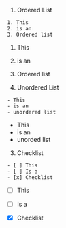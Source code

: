 1. Ordered List

```
1. This
2. is an
3. Ordered list
```

1. This
2. is an
3. Ordered list


2. Unordered List

```
- This
- is an
- unordered list
```

- This
- is an
- unorded list

3. Checklist

```
- [ ] This
- [ ] Is a
- [x] Checklist
```

- [ ] This
- [ ] Is a
- [x] Checklist

